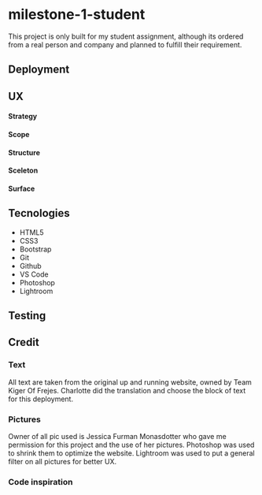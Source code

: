 # milestone-1-student

This project is only built for my student assignment, 
although its ordered from a real person and company and planned to fulfill their requirement.

## Deployment

## UX 
  #### Strategy
  
  #### Scope
  
  #### Structure
  
  #### Sceleton
  
  #### Surface


## Tecnologies
  - HTML5
  - CSS3
  - Bootstrap
  - Git
  - Github
  - VS Code
  - Photoshop
  - Lightroom 
  
## Testing 

## Credit
### Text 
All text are taken from the original up and running website, owned by Team Kiger Of Frejes. 
Charlotte did the translation and choose the block of text for this deployment.

### Pictures
Owner of all pic used is Jessica Furman Monasdotter who gave me permission for this project and the use of her pictures.
Photoshop was used to shrink them to optimize the website. 
Lightroom was used to put a general filter on all pictures for better UX.

### Code inspiration 
